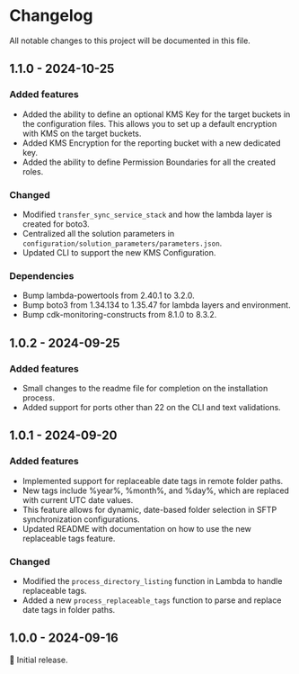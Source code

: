 # Changelog

All notable changes to this project will be documented in this file.

## 1.1.0 - 2024-10-25
### Added features
- Added the ability to define an optional KMS Key for the target buckets in the configuration files. This allows you to set up a default encryption with KMS on the target buckets.
- Added KMS Encryption for the reporting bucket with a new dedicated key.
- Added the ability to define Permission Boundaries for all the created roles.

### Changed
- Modified `transfer_sync_service_stack` and how the lambda layer is created for boto3.
- Centralized all the solution parameters in `configuration/solution_parameters/parameters.json`.
- Updated CLI to support the new KMS Configuration.

### Dependencies
- Bump lambda-powertools from 2.40.1 to 3.2.0.
- Bump boto3 from 1.34.134 to 1.35.47 for lambda layers and environment.
- Bump cdk-monitoring-constructs from 8.1.0 to 8.3.2.

## 1.0.2 - 2024-09-25

### Added features
- Small changes to the readme file for completion on the installation process.
- Added support for ports other than 22 on the CLI and text validations.

## 1.0.1 - 2024-09-20

### Added features
- Implemented support for replaceable date tags in remote folder paths.
- New tags include %year%, %month%, and %day%, which are replaced with current UTC date values.
- This feature allows for dynamic, date-based folder selection in SFTP synchronization configurations.
- Updated README with documentation on how to use the new replaceable tags feature.

### Changed
- Modified the `process_directory_listing` function in Lambda to handle replaceable tags.
- Added a new `process_replaceable_tags` function to parse and replace date tags in folder paths.

## 1.0.0 - 2024-09-16

:seedling: Initial release.